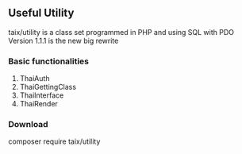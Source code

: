 ## Useful Utility
taix/utility is a class set programmed in PHP and using SQL with PDO<br>
Version 1.1.1 is the new big rewrite

### Basic functionalities
1. ThaiAuth
2. ThaiGettingClass
3. ThaiInterface
4. ThaiRender

### Download

composer require taix/utility<br>

